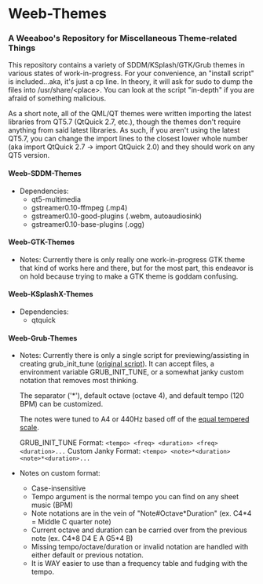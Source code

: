 
Weeb-Themes
=============
### A Weeaboo's Repository for Miscellaneous Theme-related Things

This repository contains a variety of SDDM/KSplash/GTK/Grub themes in various states of work-in-progress.
For your convenience, an "install script" is included...aka, it's just a cp line. In theory, it will ask for sudo to dump the files into /usr/share/\<place>. You can look at the script "in-depth" if you are afraid of something malicious.

As a short note, all of the QML/QT themes were written importing the latest libraries from QT5.7 (QtQuick 2.7, etc.), though the themes don't require anything from said latest libraries. As such, if you aren't using the latest QT5.7, you can change the import lines to the closest lower whole number (aka import QtQuick 2.7 -> import QtQuick 2.0) and they should work on any QT5 version.

#### Weeb-SDDM-Themes
- Dependencies:
    - qt5-multimedia
    - gstreamer0.10-ffmpeg (.mp4)
    - gstreamer0.10-good-plugins (.webm, autoaudiosink)
    - gstreamer0.10-base-plugins (.ogg)

#### Weeb-GTK-Themes
- Notes:
    Currently there is only really one work-in-progress GTK theme that kind of works here and there, but for the most part, this endeavor is on hold because trying to make a GTK theme is goddam confusing.

#### Weeb-KSplashX-Themes
- Dependencies:
    - qtquick

#### Weeb-Grub-Themes
- Notes:
    Currently there is only a single script for previewing/assisting in creating grub_init_tune ([original script](http://www.iavit.org/~john/debian/grub.html)). It can accept files, a environment variable GRUB_INIT_TUNE, or a somewhat janky custom notation that removes most thinking. 

    The separator ('\*'), default octave (octave 4), and default tempo (120 BPM) can be customized.

    The notes were tuned to A4 or 440Hz based off of the [equal tempered scale](www.phy.mtu.edu/~suits/NoteFreqCalcs.html).

    GRUB_INIT_TUNE Format: `<tempo> <freq> <duration> <freq> <duration>...`
    Custom Janky Format: `<tempo> <note>*<duration> <note>*<duration>...`

- Notes on custom format:
    - Case-insensitive
    - Tempo argument is the normal tempo you can find on any sheet music (BPM)
    - Note notations are in the vein of "Note#Octave*Duration" (ex. C4\*4 = Middle C quarter note)
    - Current octave and duration can be carried over from the previous note (ex. C4\*8 D4 E A G5\*4 B)
    - Missing tempo/octave/duration or invalid notation are handled with either default or previous notation.
    - It is WAY easier to use than a frequency table and fudging with the tempo.
